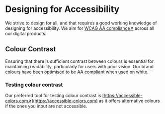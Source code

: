 # Designing for Accessibility

We strive to design for all, and that requires a good working knowledge of designing for accessibility. We aim for [WCAG AA compliance↗](https://www.w3.org/WAI/standards-guidelines/wcag/) across all our digital products.

## Colour Contrast

Ensuring that there is sufficient contrast between colours is essential for maintaining readability, particularly for users with poor vision. Our brand colours have been optimised to be AA compliant when used on white.

### Testing colour contrast

Our preferred tool for testing colour contrast is [https://accessible-colors.com↗](https://accessible-colors.com) as it offers alternative colours if the ones you input are not accessible.

